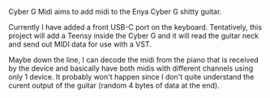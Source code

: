 Cyber G Midi aims to add midi to the Enya Cyber G shitty guitar. 

Currently I have added a front USB-C port on the keyboard. Tentatively, this project will add a Teensy inside the Cyber G and it will read the guitar neck and send out MIDI data for use with a VST.

Maybe down the line, I can decode the midi from the piano that is received by the device and basically have both midis with different channels using only 1 device. 
It probably won't happen since I don't quite understand the curent output of the guitar (random 4 bytes of data at the end).
